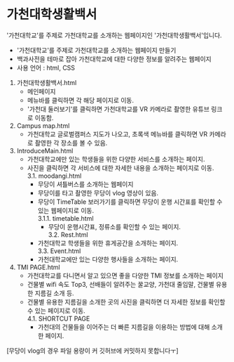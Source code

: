 # 가천대학생활백서 
'가천대학교'를 주제로 가천대학교를 소개하는 웹페이지인 '가천대학생활백서'입니다.  

- '가천대학교'를 주제로 가천대학교를 소개하는 웹페이지 만들기  
- 백과사전을 테마로 잡아 가천대학교에 대한 다양한 정보를 알려주는 웹페이지  
- 사용 언어 : html, CSS  

1. 가천대학생활백서.html  
	- 메인페이지  
	- 메뉴바를 클릭하면 각 해당 페이지로 이동.  
	- '가천대 둘러보기'를 클릭하면 가천대학교를 VR 카메라로 촬영한 유튜브 링크로 이동함.  
2. Campus map.html  
	- 가천대학교 글로벌캠퍼스 지도가 나오고, 초록색 메뉴바를 클릭하면 VR 카메라로 촬영한 각 장소를 볼 수 있음.  
3. IntroduceMain.html  
	- 가천대학교에만 있는 학생들을 위한 다양한 서비스를 소개하는 페이지.  
	- 사진을 클릭하면 각 서비스에 대한 자세한 내용을 소개하는 페이지로 이동.  
	3.1. moodangi.html  
		- 무당이 셔틀버스를 소개하는 웹페이지  
		- 무당이를 타고 촬영한 무당이 vlog 영상이 있음.  
		- 무당이 TimeTable 보러가기를 클릭하면 무당이 운행 시간표를 확인할 수 있는 웹페이지로 이동.  
		3.1.1. timetable.html  
			- 무당이 운행시간표, 정류소를 확인할 수 있는 페이지.  
	3.2. Rest.html  
		- 가천대학교 학생들을 위한 휴게공간을 소개하는 페이지.  
	3.3. Event.html  
		- 가천대학교에만 있는 다양한 행사들을 소개하는 페이지.  
4. TMI PAGE.html  
	- 가천대학교를 다니면서 알고 있으면 좋을 다양한 TMI 정보를 소개하는 페이지  
	- 건물별 wifi 속도 Top3, 선배들이 알려주는 꿀교양, 가천대 줄임말, 건물별 유용한 지름길 소개 등.  
	- 건물별 유용한 지름길을 소개한 곳의 사진을 클릭하면 더 자세한 정보를 확인할 수 있는 페이지로 이동.  
	4.1. SHORTCUT PAGE  
		- 가천대의 건물들을 이어주는 더 빠른 지름길을 이용하는 방법에 대해 소개한 페이지.   

[무당이 vlog의 경우 파일 용량이 커 깃허브에 커밋하지 못합니다ㅜ]
